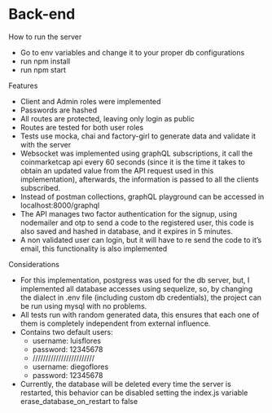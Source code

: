# Back-end

How to run the server

* Go to env variables and change it to your proper db configurations
* run npm install
* run npm start

Features

* Client and Admin roles were implemented
* Passwords are hashed
* All routes are protected, leaving only login as public
* Routes are tested for both user roles
* Tests use mocka, chai and factory-girl to generate data and validate it with the server
* Websocket was implemented using graphQL subscriptions, it call the coinmarketcap api every 60 seconds (since it is the time it takes to obtain an updated value from the API request used in this implementation), afterwards, the information is passed to all the clients subscribed.
* Instead of postman collections, graphQL playground can be accessed in localhost:8000/graphql
* The API manages two factor authentication for the signup, using nodemailer and otp to send a code to the registered user, this code is also saved and hashed in database, and it expires in 5 minutes.
* A non validated user can login, but it will have to re send the code to it’s email, this functionality is also implemented

Considerations

* For this implementation, postgress was used for the db server, but, I implemented all database accesses using sequelize, so, by changing the dialect in .env file (including custom db credentials), the project can be run using mysql with no problems.
* All tests run with random generated data, this ensures that each one of them is completely independent from external influence.
* Contains two default users:
  * username: luisflores
  * password: 12345678
  * ////////////////////////
  * username:  diegoflores
  * password: 12345678
* Currently, the database will be deleted every time the server is restarted, this behavior can be disabled setting the index.js variable erase_database_on_restart to false


